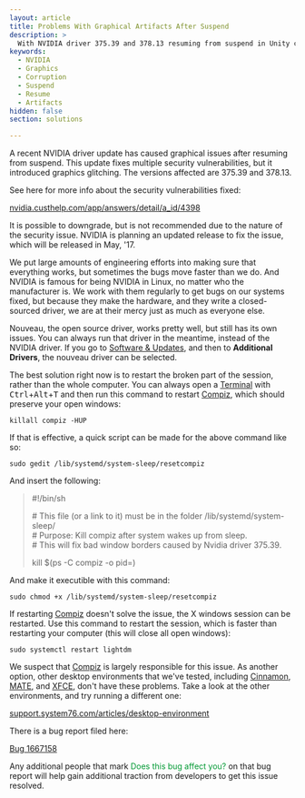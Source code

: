 ```yaml
---
layout: article
title: Problems With Graphical Artifacts After Suspend
description: >
  With NVIDIA driver 375.39 and 378.13 resuming from suspend in Unity causes graphical issues.
keywords:
  - NVIDIA
  - Graphics
  - Corruption
  - Suspend
  - Resume
  - Artifacts
hidden: false
section: solutions

---
```


A recent NVIDIA driver update has caused graphical issues after resuming from suspend. This update fixes multiple security vulnerabilities, but it introduced graphics glitching.  The versions affected are 375.39 and 378.13.

See here for more info about the security vulnerabilities fixed:

[nvidia.custhelp.com/app/answers/detail/a_id/4398](http://nvidia.custhelp.com/app/answers/detail/a_id/4398)

It is possible to downgrade, but is not recommended due to the nature of the security issue. NVIDIA is planning an updated release to fix the issue, which will be released in May, '17.

We put large amounts of engineering efforts into making sure that everything works, but sometimes the bugs move faster than we do. And NVIDIA is famous for being NVIDIA in Linux, no matter who the manufacturer is. We work with them regularly to get bugs on our systems fixed, but because they make the hardware, and they write a closed-sourced driver, we are at their mercy just as much as everyone else.

Nouveau, the open source driver, works pretty well, but still has its own issues. You can always run that driver in the meantime, instead of the NVIDIA driver.  If you go to <u>Software & Updates</u>, and then to **Additional Drivers**, the nouveau driver can be selected.

The best solution right now is to restart the broken part of the session, rather than the whole computer. You can always open a <u>Terminal</u> with <kbd>Ctrl</kbd>+<kbd>Alt</kbd>+<kbd>T</kbd> and then run this command to restart <u>Compiz</u>, which should preserve your open windows:

```
killall compiz -HUP
```

If that is effective, a quick script can be made for the above command like so:

```
sudo gedit /lib/systemd/system-sleep/resetcompiz
```

And insert the following:

> #!/bin/sh  
>  
> \# This file (or a link to it) must be in the folder /lib/systemd/system-sleep/  
> \# Purpose: Kill compiz after system wakes up from sleep.  
> \# This will fix bad window borders caused by Nvidia driver 375.39.  
>  
> kill $(ps -C compiz -o pid=)  

And make it executible with this command: 

```
sudo chmod +x /lib/systemd/system-sleep/resetcompiz
```

If restarting <u>Compiz</u> doesn't solve the issue, the X windows session can be restarted.  Use this command to restart the session, which is faster than restarting your computer (this will close all open windows):

```
sudo systemctl restart lightdm
```

We suspect that <u>Compiz</u> is largely responsible for this issue.  As another option, other desktop environments that we've tested, including <u>Cinnamon</u>, <u>MATE</u>, and <u>XFCE</u>, don't have these problems.  Take a look at the other environments, and try running a different one:

[support.system76.com/articles/desktop-environment](http://support.system76.com/articles/desktop-environment/)

There is a bug report filed here:

[Bug 1667158](https://bugs.launchpad.net/ubuntu/+source/nvidia-graphics-drivers-375/+bug/1667158)

Any additional people that mark <span style="color: #093;">Does this bug affect you?</span> on that bug report will help gain additional traction from developers to get this issue resolved.
